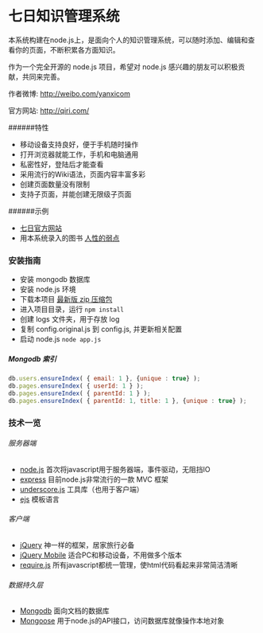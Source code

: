 七日知识管理系统
====

本系统构建在node.js上，是面向个人的知识管理系统，可以随时添加、编辑和查看你的页面，不断积累各方面知识。

作为一个完全开源的 node.js 项目，希望对 node.js 感兴趣的朋友可以积极贡献，共同来完善。

作者微博: http://weibo.com/yanxicom

官方网站: http://qiri.com/

######特性
 - 移动设备支持良好，便于手机随时操作
 - 打开浏览器就能工作，手机和电脑通用
 - 私密性好，登陆后才能查看
 - 采用流行的Wiki语法，页面内容丰富多彩
 - 创建页面数量没有限制
 - 支持子页面，并能创建无限级子页面

######示例
 - [七日官方网站](http://qiri.com/)
 - 用本系统录入的图书 [人性的弱点](http://qiri.com/page/51ae14a1ce68cc121f000001)

### 安装指南
 - 安装 mongodb 数据库
 - 安装 node.js 环境
 - 下载本项目 [最新版 zip 压缩包](https://github.com/yanxi-com/qiri/archive/master.zip)
 - 进入项目目录，运行 `npm install`
 - 创建 logs 文件夹，用于存放 log
 - 复制 config.original.js 到 config.js, 并更新相关配置
 - 启动 node.js `node app.js`

##### Mongodb 索引
```js
db.users.ensureIndex( { email: 1 }, {unique : true} );
db.pages.ensureIndex( { userId: 1 } );
db.pages.ensureIndex( { parentId: 1 } );
db.pages.ensureIndex( { parentId: 1, title: 1 }, {unique : true} );
```

### 技术一览
###### 服务器端
 - [node.js](http://nodejs.org) 首次将javascript用于服务器端，事件驱动，无阻挡IO
 - [express](https://npmjs.org/package/express) 目前node.js非常流行的一款 MVC 框架
 - [underscore.js](http://underscorejs.org/) 工具库（也用于客户端）
 - [ejs](https://npmjs.org/package/ejs) 模板语言

###### 客户端
 - [jQuery](http://jquery.com/) 神一样的框架，居家旅行必备
 - [jQuery Mobile](http://jquerymobile.com/) 适合PC和移动设备，不用做多个版本
 - [require.js](http://requirejs.org/) 所有javascript都统一管理，使html代码看起来非常简洁清晰

###### 数据持久层
 - [Mongodb](http://www.mongodb.org/) 面向文档的数据库
 - [Mongoose](http://mongoosejs.com/) 用于node.js的API接口，访问数据库就像操作本地对象


